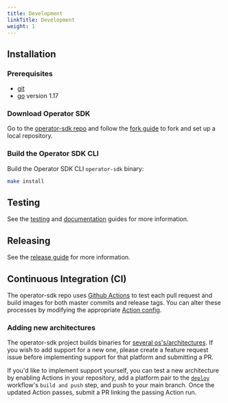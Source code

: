```yaml
---
title: Development
linkTitle: Development
weight: 1
---
```


## Installation

### Prerequisites

- [git][git-tool]
- [go][go-tool] version 1.17

### Download Operator SDK

Go to the [operator-sdk repo][repo-sdk] and follow the [fork guide][fork-guide] to fork and set up a local repository.

### Build the Operator SDK CLI

Build the Operator SDK CLI `operator-sdk` binary:

```sh
make install
```

## Testing

See the [testing][dev-testing] and [documentation][dev-docs] guides for more information.

## Releasing

See the [release guide][dev-release] for more information.

## Continuous Integration (CI)

The operator-sdk repo uses [Github Actions][sdk-actions] to test each pull request and build images for both master commits
and release tags. You can alter these processes by modifying the appropriate [Action config][sdk-action-cfgs].

### Adding new architectures

The operator-sdk project builds binaries for [several os's/architectures][readme-platforms].
If you wish to add support for a new one, please create a feature request issue before
implementing support for that platform and submitting a PR.

If you'd like to implement support yourself, you can test a new architecture by enabling Actions
in your repository, add a platform pair to the [`deploy`][deploy-workflow] workflow's `build and push` step,
and push to your main branch. Once the updated Action passes, submit a PR linking the passing Action run.


[git-tool]:https://git-scm.com/downloads
[go-tool]:https://golang.org/dl/
[repo-sdk]:https://github.com/operator-framework/operator-sdk
[fork-guide]:https://docs.github.com/en/get-started/quickstart/fork-a-repo
[dev-testing]: /docs/contribution-guidelines/testing
[dev-docs]: /docs/contribution-guidelines/documentation
[dev-release]: /docs/contribution-guidelines/releasing
[sdk-actions]:https://github.com/operator-framework/operator-sdk/actions
[sdk-action-cfgs]:https://github.com/operator-framework/operator-sdk/tree/master/.github/workflows
[readme-platforms]:https://github.com/operator-framework/operator-sdk/tree/master/README.md#platforms
[deploy-workflow]:https://github.com/operator-framework/operator-sdk/tree/master/.github/workflows/deploy.yml

